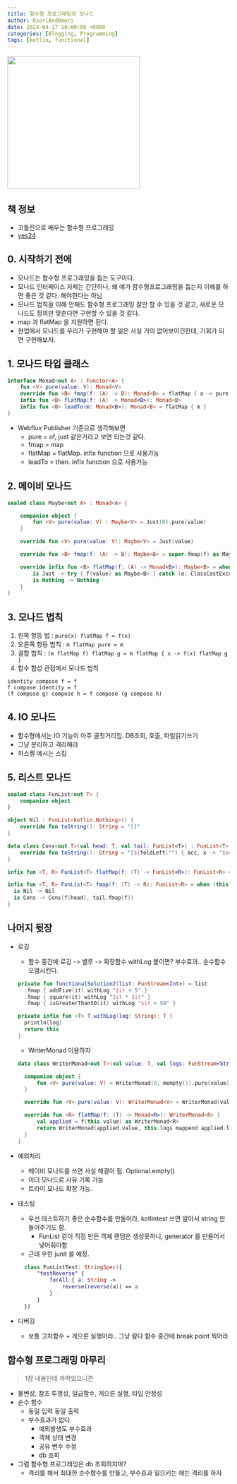 ```yaml
---
title: 함수형 프로그래밍과 모나드
author: OsoriAndOmori
date: 2023-04-17 18:00:00 +0900
categories: [Blogging, Programming]
tags: [kotlin, functional]
---
```


<img src="http://image.yes24.com/goods/84899008/XL" width="300">

## 책 정보
- 코틀린으로 배우는 함수형 프로그래밍
- [yes24](http://www.yes24.com/Product/Goods/84899008)

## 0. 시작하기 전에
- 모나드는 함수형 프로그래밍을 돕는 도구이다.
- 모나드 인터페이스 자체는 간단하나, 왜 얘가 함수형프로그래밍을 돕는지 이해를 하면 좋은 것 같다. 해야한다는 아님
- 모나드 법칙을 이해 안해도 함수형 프로그래밍 잘만 할 수 있을 것 같고, 새로운 모나드도 정의만 맞춘다면 구현할 수 있을 것 같다.
- map 과 flatMap 을 지원하면 된다.
- 현업에서 모나드를 우리가 구현해야 할 일은 사실 거의 없어보이긴한데, 기회가 되면 구현해보자.

## 1. 모나드 타입 클래스
```kotlin
interface Monad<out A> : Functor<A> {
    fun <V> pure(value: V): Monad<V>
    override fun <B> fmap(f: (A) -> B): Monad<B> = flatMap { a -> pure(f(a)) }
    infix fun <B> flatMap(f: (A) -> Monad<B>): Monad<B>
    infix fun <B> leadTo(m: Monad<B>): Monad<B> = flatMap { m }
}
```
- Webflux Publisher 기준으로 생각해보면
  - pure = of, just 같은거라고 보면 되는것 같다.
  - fmap = map
  - flatMap = flatMap. infix function 으로 사용가능
  - leadTo = then. infix function 으로 사용가능

## 2. 메이비 모나드
```kotlin
sealed class Maybe<out A> : Monad<A> {

    companion object {
        fun <V> pure(value: V) : Maybe<V> = Just(0).pure(value)
    }

    override fun <V> pure(value: V): Maybe<V> = Just(value)

    override fun <B> fmap(f: (A) -> B): Maybe<B> = super.fmap(f) as Maybe<B>

    override infix fun <B> flatMap(f: (A) -> Monad<B>): Maybe<B> = when (this) {
        is Just -> try { f(value) as Maybe<B> } catch (e: ClassCastException) { Nothing }
        is Nothing -> Nothing
    }
}
```
## 3. 모나드 법칙
1. 왼쪽 항등 법 : `pure(x) flatMap f = f(x)`
2. 오른쪽 항등 법칙 : `m flatMap pure = m`
3. 결합 법칙 : `(m flatMap f) flatMap g = m flatMap { x -> f(x) flatMap g }`
4. 함수 합성 관점에서 모나드 법칙
```
identity compose f = f
f compose identity = f
(f compose g) compose h = f compose (g compose h)
```

## 4. IO 모나드
- 함수형에서는 IO 기능이 아주 골칫거리임. DB조회, 호출, 파일읽기쓰기
- 그냥 분리하고 격리해라
- 하스켈 예시는 스킵

## 5. 리스트 모나드
```kotlin
sealed class FunList<out T> {
    companion object
}

object Nil : FunList<kotlin.Nothing>() {
    override fun toString(): String = "[]"
}

data class Cons<out T>(val head: T, val tail: FunList<T>) : FunList<T>() {
    override fun toString(): String = "[${foldLeft("") { acc, x -> "$acc, $x" }.drop(2)}]"
}

infix fun <T, R> FunList<T>.flatMap(f: (T) -> FunList<R>): FunList<R> = fmap(f).flatten()

infix fun <T, R> FunList<T>.fmap(f: (T) -> R): FunList<R> = when (this) {
  is Nil -> Nil
  is Cons -> Cons(f(head), tail.fmap(f))
}
```
## 나머지 뒷장
- 로깅
  - 함수 중간에 로깅 -> 별루 -> 확장함수 withLog 붙이면? 부수효과.. 순수함수 오염시킨다.
  ```kotlin
  private fun functionalSolution2(list: FunStream<Int>) = list
    .fmap { addFive(it) withLog "$it + 5" }
    .fmap { square(it) withLog "$it * $it" }
    .fmap { isGreaterThan50(it) withLog "$it > 50" }

  private infix fun <T> T.withLog(log: String): T {
    println(log)
    return this
  }
  ```

  - WriterMonad 이용하자
  ```kotlin
  data class WriterMonad<out T>(val value: T, val logs: FunStream<String>) : Monad<T> {

    companion object {
        fun <V> pure(value: V) = WriterMonad(0, mempty()).pure(value)
    }

    override fun <V> pure(value: V): WriterMonad<V> = WriterMonad(value, mempty())

    override fun <R> flatMap(f: (T) -> Monad<R>): WriterMonad<R> {
        val applied = f(this.value) as WriterMonad<R>
        return WriterMonad(applied.value, this.logs mappend applied.logs)
    }
  }
  ```

- 예외처리
  - 메이비 모나드를 쓰면 사실 해결이 됨. Optional.empty()
  - 이더 모나드로 사유 기록 가능
  - 트라이 모나드 확장 가능.
- 테스팅
  - 우선 테스트하기 좋은 순수함수를 만들어라. kotlintest 쓰면 알아서 string 만들어주기도 함.
    - FunList 같이 직접 만든 객체 랜덤은 생성못하니, generator 를 만들어서 넣어줘야함
  - 근데 우린 junit 쓸 예정.
  ```kotlin
    class FunListTest: StringSpec({
        "testReverse" {
            forAll { a: String ->
                reverse(reverse(a)) == a
            }
        }
    })
  ```

- 디버깅
  - 보통 고차함수 + 게으른 실행이라.. 그냥 람다 함수 중간에 break point 찍어라

## 함수형 프로그래밍 마무리
> 1장 내용인데 까먹었으니깐

- 불변성, 참조 투명성, 일급함수, 게으른 실행, 타입 안정성
- 순수 함수
  - 동일 입력 동일 출력
  - 부수효과가 없다.
    - 예외발생도 부수효과
    - 객체 상태 변경
    - 공유 변수 수정
    - db 조회
- 그럼 함수형 프로그래밍은 db 조회하지마?
  - 격리를 해서 최대한 순수함수를 만들고, 부수효과 일으키는 애는 격리를 하자
